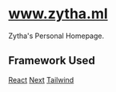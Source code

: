 # www.zytha.ml
Zytha's Personal Homepage.

## Framework Used
[React](https://reactjs.org) [Next](https://nextjs.org) [Tailwind](https://tailwindcss.com)
